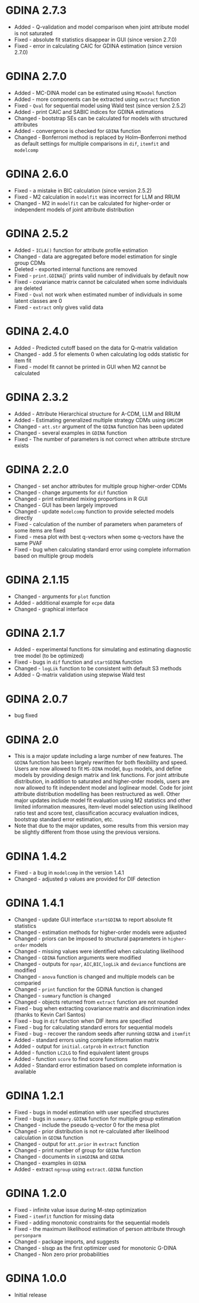 # GDINA 2.7.3
* Added   - Q-validation and model comparison when joint attribute model is not saturated
* Fixed   - absolute fit statistics disappear in GUI (since version 2.7.0)
* Fixed   - error in calculating CAIC for GDINA estimation (since version 2.7.0)


# GDINA 2.7.0
* Added   - MC-DINA model can be estimated using `MCmodel` function
* Added   - more components can be extracted using `extract` function
* Fixed   - `Qval` for sequential model using Wald test (since version 2.5.2)
* Added   - print CAIC and SABIC indices for GDINA estimations
* Changed - bootstrap SEs can be calculated for models with structured attributes
* Added   - convergence is checked for `GDINA` function
* Changed - Bonferroni method is replaced by Holm–Bonferroni method as default settings for multiple comparisons in `dif`, `itemfit` and `modelcomp`

# GDINA 2.6.0
* Fixed   - a mistake in BIC calculation (since version 2.5.2)  
* Fixed   - M2 calculation in `modelfit` was incorrect for LLM and RRUM
* Changed - M2 in `modelfit` can be calculated for higher-order or independent models of joint attribute distribution

# GDINA 2.5.2
* Added   - `ICLA()` function for attribute profile estimation
* Changed - data are aggregated before model estimation for single group CDMs
* Deleted - exported internal functions are removed
* Fixed   - `print.GDINA`()` prints valid number of individuals by default now
* Fixed   - covariance matrix cannot be calculated when some individuals are deleted
* Fixed   - `Qval` not work when estimated number of individuals in some latent classes are 0
* Fixed   - `extract` only gives valid data

# GDINA 2.4.0
* Added   - Predicted cutoff based on the data for Q-matrix validation  
* Changed - add .5 for elements 0 when calculating log odds statistic for item fit
* Fixed   - model fit cannot be printed in GUI when M2 cannot be calculated

# GDINA 2.3.2
* Added   - Attribute Hierarchical structure for A-CDM, LLM and RRUM
* Added   - Estimating generalized multiple strategy CDMs using `GMSCDM`
* Changed - `att.str` argument of the `GDINA` function has been updated
* Changed - several examples in `GDINA` function
* Fixed   - The number of parameters is not correct when attribute strcture exists

# GDINA 2.2.0
* Changed - set anchor attributes for multiple group higher-order CDMs
* Changed - change arguments for `dif` function
* Changed - print estimated mixing proportions in R GUI
* Changed - GUI has been largely improved
* Changed - update `modelcomp` function to provide selected models directly
* Fixed   - calculation of the number of parameters when parameters of some items are fixed
* Fixed   - mesa plot with best q-vectors when some q-vectors have the same PVAF
* Fixed   - bug when calculating standard error using complete information based on multiple group models

# GDINA 2.1.15
* Changed - arguments for `plot` function
* Added   - additional example for `ecpe` data
* Changed - graphical interface

# GDINA 2.1.7
* Added   - experimental functions for simulating and estimating diagnostic tree model (to be optimized)
* Fixed   - bugs in `dif` function and `startGDINA` function
* Changed - `logLik` function to be consistent with default S3 methods
* Added   - Q-matrix validation using stepwise Wald test

# GDINA 2.0.7
* bug fixed

# GDINA 2.0
* This is a major update including a large number of new features. The `GDINA` function has been largely rewritten for both flexibility and speed. 
  Users are now allowed to fit `MS-DINA` model, `Bugs` models, and define models by providing design matrix and link functions. For joint attribute
  distribution, in addition to saturated and higher-order models, users are now allowed to fit independent model and loglinear model. Code for 
  joint attribute distribution modelling has been restructured as well. Other major updates include model fit evaluation using M2 statistics and other
  limited information measures, item-level model selection using likelihood ratio test and score test, classification accuracy evaluation indices, 
  bootstrap standard error estimation, etc.
* Note that due to the major updates, some results from this version may be slightly different from those using the previous versions. 

# GDINA 1.4.2
* Fixed     - a bug in `modelcomp` in the version 1.4.1
* Changed   - adjusted p values are provided for DIF detection

# GDINA 1.4.1
* Changed   - update GUI interface `startGDINA` to report absolute fit statistics
* Changed   - estimation methods for higher-order models were adjusted
* Changed   - priors can be imposed to structural paprameters in `higher-order` models
* Changed   - missing values were identified when calculating likelihood
* Changed   - `GDINA` function arguments were modified
* Changed   - outputs for `npar`, `AIC`,`BIC`,`logLik` and `deviance` functions are modified
* Changed   - `anova` function is changed and multiple models can be comparied
* Changed   - `print` function for the GDINA function is changed
* Changed   - `summary` function is changed
* Changed   - objects returned from `extract` function are not rounded 
* Fixed     - bug when extracting covariance matrix and discrimination index (thanks to Kevin Carl Santos)
* Fixed     - bug in `dif` function when DIF items are specified
* Fixed     - bug for calculating standard errors for sequential models
* Fixed     - bug - recover the random seeds after running `GDINA` and `itemfit`
* Added     - standard errors using complete information matrix
* Added     - output for `initial.catprob` in `extract` function
* Added     - function `LC2LG` to find equivalent latent groups
* Added     - function `score` to find score functions
* Added     - Standard error estimation based on complete information is available 

# GDINA 1.2.1

* Fixed     - bugs in model estimation with user specified structures
* Fixed     - bugs in `summary.GDINA` function for multiple group estimation
* Changed   - include the pseudo q-vector 0 for the mesa plot
* Changed   - prior distribution is not re-calculated after likelihood calculation in `GDINA` function
* Changed   - output for `att.prior` in `extract` function
* Changed   - print number of group for `GDINA` function
* Changed   - documents in `simGDINA` and `GDINA`
* Changed   - examples in `GDINA`
* Added     - extract `ngroup` using `extract.GDINA` function

# GDINA 1.2.0

* Fixed   - infinite value issue during M-step optimization
* Fixed   - `itemfit` function for missing data
* Fixed   - adding monotonic constraints for the sequential models
* Fixed   - the maximum likelihood estimation of person attribute through `personparm`
* Changed - package imports, and suggests
* Changed - slsqp as the first optimizer used for monotonic G-DINA 
* Changed - Non zero prior probabilities

# GDINA 1.0.0

* Initial release



